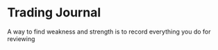 # Trading Journal

A way to find weakness and strength is to record everything you do for reviewing
